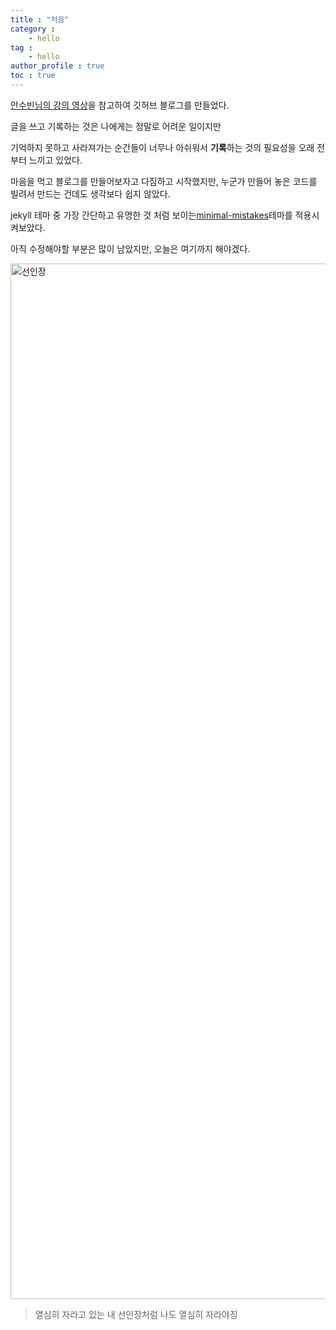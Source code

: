 ```yaml
---
title : "처음"
category : 
    - hello
tag : 
    - hello
author_profile : true
toc : true
---
```



[안수빈님의 강의 영상](https://www.youtube.com/watch?v=eCv_bh-Ax-Q')을 참고하여 깃허브 블로그를 만들었다.

글을 쓰고 기록하는 것은 나에게는 정말로 어려운 일이지만 

기억하지 못하고 사라져가는 순간들이 너무나 아쉬워서 **기록**하는 것의 필요성을 오래 전부터 느끼고 있었다. 

마음을 먹고 블로그를 만들어보자고 다짐하고 시작했지만, 
누군가 만들어 놓은 코드를 빌려서 만드는 건데도 생각보다 쉽지 않았다. 

jekyll 테마 중 가장 간단하고 유명한 것 처럼 보이는[minimal-mistakes](https://github.com/mmistakes/minimal-mistakes)테마를 적용시켜보았다. 

아직 수정해야할 부분은 많이 남았지만, 오늘은 여기까지 해야겠다.



<img width="1657" alt="선인장" src="https://user-images.githubusercontent.com/57264003/87587753-78a0bb00-c71d-11ea-82cf-504af44ff39d.png">

> 열심히 자라고 있는 내 선인장처럼 나도 열심히 자라야징

